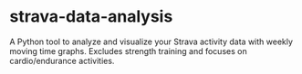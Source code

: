 # strava-data-analysis
A Python tool to analyze and visualize your Strava activity data with weekly moving time graphs. Excludes strength training and focuses on cardio/endurance activities.

